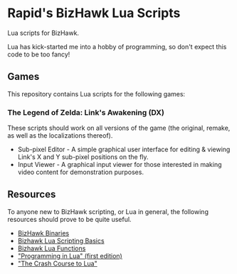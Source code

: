 # Rapid's BizHawk Lua Scripts
Lua scripts for BizHawk.

Lua has kick-started me into a hobby of programming, so don't expect this code to be too fancy!

## Games
This repository contains Lua scripts for the following games:

### The Legend of Zelda: Link's Awakening (DX)
These scripts should work on all versions of the game (the original, remake, as well as the localizations thereof).

- Sub-pixel Editor - A simple graphical user interface for editing & viewing Link's X and Y sub-pixel positions on the fly.
- Input Viewer - A graphical input viewer for those interested in making video content for demonstration purposes.

## Resources
To anyone new to BizHawk scripting, or Lua in general, the following resources should prove to be quite useful.

- [BizHawk Binaries](http://tasvideos.org/BizHawk/ReleaseHistory.html)
- [Bizhawk Lua Scripting Basics](http://tasvideos.org/LuaScripting.html)
- [Bizhawk Lua Functions](http://tasvideos.org/Bizhawk/LuaFunctions.html)
- ["Programming in Lua" (first edition)](https://www.lua.org/pil/contents.html)
- ["The Crash Course to Lua"](http://luatut.com/crash_course.html)
